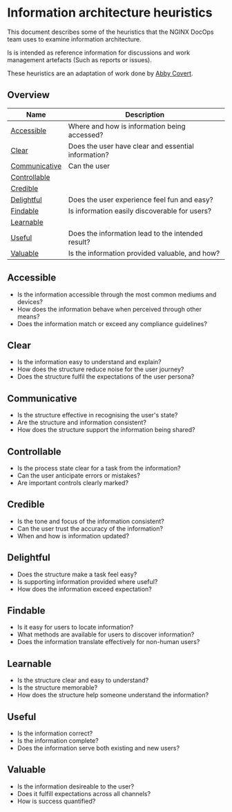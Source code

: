 # Information architecture heuristics

This document describes some of the heuristics that the NGINX DocOps team uses to examine information architecture.

Is is intended as reference information for discussions and work management artefacts (Such as reports or issues).

These heuristics are an adaptation of work done by [Abby Covert](https://abbycovert.com/).

## Overview

| Name                            | Description                                         |
| --------------------------------| --------------------------------------------------- |
| [Accessible](#accessible)       | Where and how is information being accessed?        |
| [Clear](#clear)                 | Does the user have clear and essential information? |
| [Communicative](#communicative) | Can the user |
| [Controllable](#controllable)   | |
| [Credible](#credible)           | |
| [Delightful](#delightful)       | Does the user experience feel fun and easy?          |
| [Findable](#findable)           | Is information easily discoverable for users?        |
| [Learnable](#learnable)         |   |
| [Useful](#useful)               | Does the information lead to the intended result?    |
| [Valuable](#valuable)           | Is the information provided valuable, and how?       |

## Accessible

- Is the information accessible through the most common mediums and devices?
- How does the information behave when perceived through other means?
- Does the information match or exceed any compliance guidelines?

## Clear

- Is the information easy to understand and explain?
- How does the structure reduce noise for the user journey?
- Does the structure fulfil the expectations of the user persona?

## Communicative

- Is the structure effective in recognising the user's state?
- Are the structure and information consistent?
- How does the structure support the information being shared?

## Controllable

- Is the process state clear for a task from the information?
- Can the user anticipate errors or mistakes?
- Are important controls clearly marked?

## Credible

- Is the tone and focus of the information consistent?
- Can the user trust the accuracy of the information?
- When and how is information updated?

## Delightful

- Does the structure make a task feel easy?
- Is supporting information provided where useful?
- How does the information exceed expectation?

## Findable

- Is it easy for users to locate information?
- What methods are available for users to discover information?
- Does the information translate effectively for non-human users?

## Learnable

- Is the structure clear and easy to understand?
- Is the structure memorable?
- How does the structure help someone understand the information?

## Useful

- Is the information correct?
- Is the information complete?
- Does the information serve both existing and new users?

## Valuable

- Is the information desireable to the user?
- Does it fulfill expectations across all channels?
- How is success quantified?